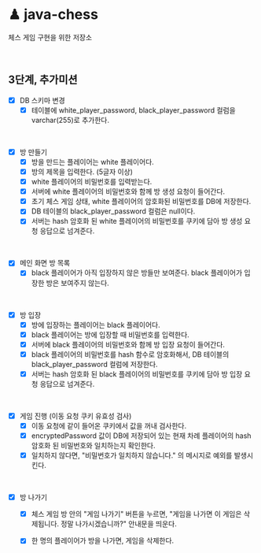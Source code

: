 # ♟ java-chess
체스 게임 구현을 위한 저장소

<br>

## 3단계, 추가미션

- [x] DB 스키마 변경
  - [x] 테이블에 white_player_password, black_player_password 컬럼을 varchar(255)로 추가한다.

<br>

- [x] 방 만들기
  - [x] 방을 만드는 플레이어는 white 플레이어다.
  - [x] 방의 제목을 입력한다. (5글자 이상)
  - [x] white 플레이어의 비밀번호를 입력받는다.
  - [x] 서버에 white 플레이어의 비밀번호와 함께 방 생성 요청이 들어간다.
  - [x] 초기 체스 게임 상태, white 플레이어의 암호화된 비밀번호를 DB에 저장한다.
  - [x] DB 테이블의 black_player_password 컬럼은 null이다.
  - [x] 서버는 hash 암호화 된 white 플레이어의 비밀번호를 쿠키에 담아 방 생성 요청 응답으로 넘겨준다.

<br>

- [x] 메인 화면 방 목록
  - [x] black 플레이어가 아직 입장하지 않은 방들만 보여준다. black 플레이어가 입장한 방은 보여주지 않는다.

<br>

- [x] 방 입장
  - [x] 방에 입장하는 플레이어는 black 플레이어다.
  - [x] black 플레이어는 방에 입장할 때 비밀번호를 입력한다.
  - [x] 서버에 black 플레이어의 비밀번호와 함께 방 입장 요청이 들어간다.
  - [x] black 플레이어의 비밀번호를 hash 함수로 암호화해서, DB 테이블의 black_player_password 컬럼에 저장한다.
  - [x] 서버는 hash 암호화 된 black 플레이어의 비밀번호를 쿠키에 담아 방 입장 요청 응답으로 넘겨준다.

<br>

- [x] 게임 진행 (이동 요청 쿠키 유효성 검사)
  - [x] 이동 요청에 같이 들어온 쿠키에서 값을 꺼내 검사한다.
  - [x] encryptedPassword 값이 DB에 저장되어 있는 현재 차례 플레이어의 hash 암호화 된 비밀번호와 일치하는지 확인한다.
  - [x] 일치하지 않다면, "비밀번호가 일치하지 않습니다." 의 메시지로 예외를 발생시킨다.

<br>

- [x] 방 나가기
  - [x] 체스 게임 방 안의 "게임 나가기" 버튼을 누르면, "게임을 나가면 이 게임은 삭제됩니다. 정말 나가시겠습니까?" 안내문을 띄운다.
  - [x] 한 명의 플레이어가 방을 나가면, 게임을 삭제한다.
    

<br>